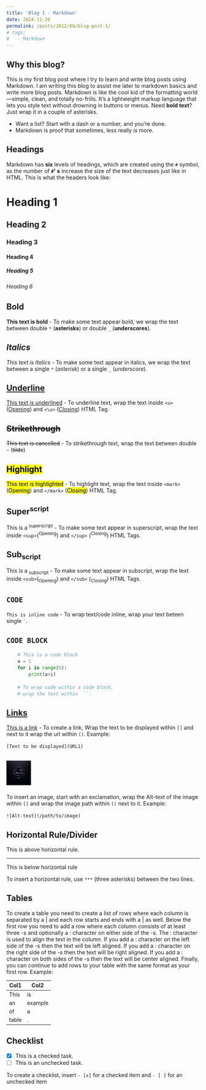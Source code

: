 ```yaml
---
title: 'Blog 1 - Markdown'
date: 2024-11-26
permalink: /posts/2012/08/blog-post-1/
# tags:
#   - Markdown 
---
```


## **Why this blog?**
This is my first blog post where I try to learn and write blog posts using Markdown. I am writing this blog to assist me later to markdown basics and write more blog posts. Markdown is like the cool kid of the formatting world—simple, clean, and totally no-frills. It’s a lightweight markup language that lets you style text without drowning in buttons or menus. 
Need **bold text**? Just wrap it in a couple of asterisks. 

- Want a list? Start with a dash or a number, and you’re done. 
- Markdown is proof that sometimes, less really *is* more.

## **Headings**
Markdown has **six** levels of headings, which are created using the `#` symbol, as the number of **`#`' s** increase the size of the text decreases just like in HTML. This is what the headers look like:


# Heading 1
## Heading 2
### Heading 3
#### Heading 4
##### Heading 5
###### Heading 6


## **Bold**
**This text is bold** - To make some text appear bold, we wrap the text between double
`*` (**asterisks**) or double `_` (**underscores**).

## *Italics*
*This text is Italics* - To make some text appear in italics, we wrap the text between 
a single `*` (*asterisk*) or a single `_` (*underscore*).

## <u>Underline</u>
<u>This text is underlined</u> - To underline text, wrap the text inside `<u>`
(<u>Opening</u>) and `<\u>` (<u>Closing</u>) HTML Tag.  

## ~~Strikethrough~~
~~This text is cancelled~~ - To strikethrough text, wrap the text between 
double `~` (~~tilde~~)

## <mark>Highlight</mark>  
<mark>This text is highlighted</mark> - To highlight text, wrap the text
inside `<mark>` (<mark>Opening</mark>) and `</mark>` (<mark>Closing</mark>) HTML Tag.

## Super<sup>script</sup>
This is a <sup>superscript</sup> - To make some text appear in
superscript, wrap the text inside `<sup>`(<sup>Opening</sup>) and `</sup>` (<sup>Closing</sup>) 
HTML Tags.

## Sub<sub>script</sub>
This is a <sub>subscript</sub> - To make some text appear in
subscript, wrap the text inside `<sub>`(<sub>Opening</sub>) and `</sub>` (<sub>Closing</sub>) 
HTML Tags. 

## `CODE`
`This is inline code` - To wrap text/code inline, wrap your text beteen single `` ` ``. 

## ``` CODE BLOCK ```
```python
    # This is a code block
    a = 1
    for i in range(5):
        print(a+i) 
    
    # To wrap code within a code block, 
    # wrap the text within ```.
``` 
## [Links](https://aanshsamyani.github.io/)
[This is a link](https://aanshsamyani.github.io/) - To create a link, Wrap the text to be displayed within `[]` and next to it wrap the
url within `()`. Example:

`[Text to be displayed](URL1)`

## ![Images](../images/Blog1-image.png)

To insert an image, start with an exclamation, wrap the Alt-text of the image within `[]` and wrap the image path within `()` next to it. Example:

`![Alt-text](/path/to/image)`

## Horizontal Rule/Divider

This is above horizontal rule.
***
This is below horizontal rule

To insert a horizontal rule, use `***` (three asterisks) between the two lines.

## Tables

To create a table you need to create a list of rows where each column is separated by a | and each row starts and ends with a | as well. Below the first row you need to add a row where each column consists of at least three -s and optionally a : character on either side of the -s. The : character is used to align the text in the column. If you add a : character on the left side of the -s then the text will be left aligned. If you add a : character on the right side of the -s then the text will be right aligned. If you add a : character on both sides of the -s then the text will be center aligned. Finally, you can continue to add rows to your table with the same format as your first row. Example:

|Col1 |Col2   |
|-----|-------|
|This |is     |
|an   |example|
|of   |a      |
|table|.      |

## Checklist
- [x] This is a checked task.
- [ ] This is an unchecked task.

To create a checklist, insert `- [x]` for a checked item and `- [ ]` for an unchecked item